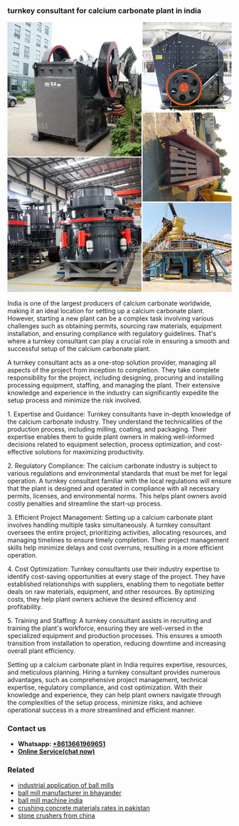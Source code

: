 <h3>turnkey consultant for calcium carbonate plant in india</h3><img src='1708323121.jpg' alt=''><p>India is one of the largest producers of calcium carbonate worldwide, making it an ideal location for setting up a calcium carbonate plant. However, starting a new plant can be a complex task involving various challenges such as obtaining permits, sourcing raw materials, equipment installation, and ensuring compliance with regulatory guidelines. That's where a turnkey consultant can play a crucial role in ensuring a smooth and successful setup of the calcium carbonate plant.</p><p>A turnkey consultant acts as a one-stop solution provider, managing all aspects of the project from inception to completion. They take complete responsibility for the project, including designing, procuring and installing processing equipment, staffing, and managing the plant. Their extensive knowledge and experience in the industry can significantly expedite the setup process and minimize the risk involved.</p><p>1. Expertise and Guidance: Turnkey consultants have in-depth knowledge of the calcium carbonate industry. They understand the technicalities of the production process, including milling, coating, and packaging. Their expertise enables them to guide plant owners in making well-informed decisions related to equipment selection, process optimization, and cost-effective solutions for maximizing productivity.</p><p>2. Regulatory Compliance: The calcium carbonate industry is subject to various regulations and environmental standards that must be met for legal operation. A turnkey consultant familiar with the local regulations will ensure that the plant is designed and operated in compliance with all necessary permits, licenses, and environmental norms. This helps plant owners avoid costly penalties and streamline the start-up process.</p><p>3. Efficient Project Management: Setting up a calcium carbonate plant involves handling multiple tasks simultaneously. A turnkey consultant oversees the entire project, prioritizing activities, allocating resources, and managing timelines to ensure timely completion. Their project management skills help minimize delays and cost overruns, resulting in a more efficient operation.</p><p>4. Cost Optimization: Turnkey consultants use their industry expertise to identify cost-saving opportunities at every stage of the project. They have established relationships with suppliers, enabling them to negotiate better deals on raw materials, equipment, and other resources. By optimizing costs, they help plant owners achieve the desired efficiency and profitability.</p><p>5. Training and Staffing: A turnkey consultant assists in recruiting and training the plant's workforce, ensuring they are well-versed in the specialized equipment and production processes. This ensures a smooth transition from installation to operation, reducing downtime and increasing overall plant efficiency.</p><p>Setting up a calcium carbonate plant in India requires expertise, resources, and meticulous planning. Hiring a turnkey consultant provides numerous advantages, such as comprehensive project management, technical expertise, regulatory compliance, and cost optimization. With their knowledge and experience, they can help plant owners navigate through the complexities of the setup process, minimize risks, and achieve operational success in a more streamlined and efficient manner.</p><h3>Contact us</h3><ul><li><strong>Whatsapp:&nbsp;<a href="https://wa.me/8613661969651">+8613661969651</a></strong></li><li><a href="https://swt.shibang-china.com/?git&amp;zhl&amp;turnkey consultant for calcium carbonate plant in india"><strong>Online Service(chat now)</strong></a></li></ul><h3>Related</h3><ul><li><a href='industrial application of ball mills.md'>industrial application of ball mills</a></li><li><a href='ball mill manufacturer in bhayander.md'>ball mill manufacturer in bhayander</a></li><li><a href='ball mill machine india.md'>ball mill machine india</a></li><li><a href='crushing concrete materials rates in pakistan.md'>crushing concrete materials rates in pakistan</a></li><li><a href='stone crushers from china.md'>stone crushers from china</a></li></ul>
